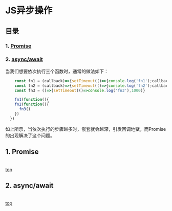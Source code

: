 # JS异步操作

## 目录

### 1. [Promise](#1-Promise)
### 2. [async/await](#2-async/await)

当我们想要依次执行三个函数时，通常的做法如下：
```js
	const fn1 = (callback)=>{setTimeout(()=>{console.log('fn1');callback && callback()},1000)}
	const fn2 = (callback)=>{setTimeout(()=>{console.log('fn2');callback && callback()},1000)}
	const fn3 = ()=>{setTimeout(()=>console.log('fn3'),1000)}

	fn1(function(){
    fn2(function(){
      fn3()
    })
  })
```
如上所示，当依次执行的步骤越多时，嵌套就会越深，引发回调地狱，而Promise的出现解决了这个问题。

## 1. Promise

<br>[top](#目录)

## 2. async/await

<br>[top](#目录)

